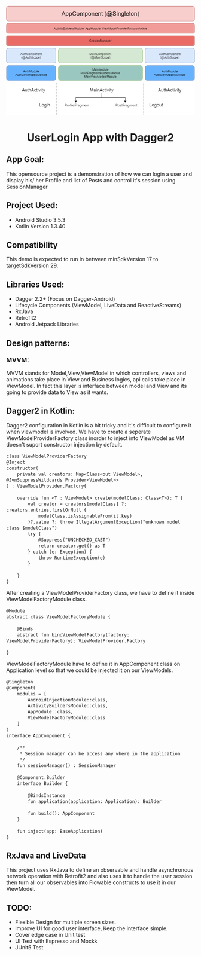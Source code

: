<p align="center"><img src="images/workflow.png"></p>
<h1 align="center">UserLogin App with Dagger2</h1>

## App Goal:
This opensource project is a demonstration of how we can login a user and display his/ her Profile and list of Posts and control it's session using SessionManager

## Project Used:
* Android Studio 3.5.3
* Kotlin Version 1.3.40

## Compatibility
This demo is expected to run in between minSdkVersion 17 to targetSdkVersion 29.

## Libraries Used:
* Dagger 2.2+ (Focus on Dagger-Android)
* Lifecycle Components (ViewModel, LiveData and ReactiveStreams)
* RxJava
* Retrofit2
* Android Jetpack Libraries

## Design patterns:
### MVVM:
MVVM stands for Model,View,ViewModel in which controllers, views and animations take place in View and Business logics, api calls take place in ViewModel. In fact this layer is interface between model and View and its going to provide data to View as it wants. 

## Dagger2 in Kotlin:
Dagger2 configuration in Kotlin is a bit tricky and it's difficult to configure it when viewmodel is involved. We have to create a seperate ViewModelProviderFactory class inorder to inject into ViewModel as VM doesn't suport constructor injection by default.

```
class ViewModelProviderFactory
@Inject
constructor(
    private val creators: Map<Class<out ViewModel>, @JvmSuppressWildcards Provider<ViewModel>>
) : ViewModelProvider.Factory{

    override fun <T : ViewModel> create(modelClass: Class<T>): T {
        val creator = creators[modelClass] ?: creators.entries.firstOrNull {
            modelClass.isAssignableFrom(it.key)
        }?.value ?: throw IllegalArgumentException("unknown model class $modelClass")
        try {
            @Suppress("UNCHECKED_CAST")
            return creator.get() as T
        } catch (e: Exception) {
            throw RuntimeException(e)
        }

    }
}
```

After creating a ViewModelProviderFactory class, we have to define it inside ViewModelFactoryModule class.

```
@Module
abstract class ViewModelFactoryModule {

    @Binds
    abstract fun bindViewModelFactory(factory: ViewModelProviderFactory): ViewModelProvider.Factory

}
```

ViewModelFactoryModule have to define it in AppComponent class on Application level so that we could be injected it on our ViewModels.

```
@Singleton
@Component(
    modules = [
        AndroidInjectionModule::class,
        ActivityBuildersModule::class,
        AppModule::class,
        ViewModelFactoryModule::class
    ]
)
interface AppComponent {

    /**
     * Session manager can be access any where in the application
     */
    fun sessionManager() : SessionManager

    @Component.Builder
    interface Builder {

        @BindsInstance
        fun application(application: Application): Builder

        fun build(): AppComponent
    }

    fun inject(app: BaseApplication)
}
```
## RxJava and LiveData
This project uses RxJava to define an observable and handle asynchronous network operation with Retrofit2 and also uses it to handle the user session then turn all our observables into Flowable constructs to use it in our ViewModel.

 ## TODO:
 - Flexible Design for multiple screen sizes.
 - Improve UI for good user interface, Keep the interface simple.
 - Cover edge case in Unit test
 - UI Test with Espresso and Mockk
 - JUnit5 Test






